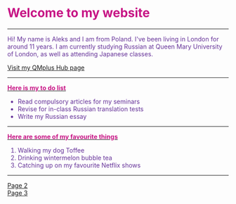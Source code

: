 <h1 style="color:mediumvioletred;">Welcome to my website</h1>
<hr>
<p style="color:rebeccapurple;">Hi! My name is Aleks and I am from Poland. I've been living in London for around 11 years. I am currently studying Russian at Queen Mary University of London, as well as attending Japanese classes. </p>
<a href="https://hub.qmplus.qmul.ac.uk/view/view.php?profile=aleksandra-daria-groborz&page=sml5202-aleks-page"> Visit my QMplus Hub page</a>
<hr>
<u><strong style="color:mediumvioletred;">Here is my to do list</strong></u>
<ul style="color:rebeccapurple;"> <li>Read compulsory articles for my seminars</li> <li>Revise for in-class Russian translation tests</li> <li>Write my Russian essay</li> </ul>
<hr>
<u><strong style="color:mediumvioletred;">Here are some of my favourite things</strong></u>
<ol style="color:rebeccapurple;"> <li>Walking my dog Toffee</li> <li>Drinking wintermelon bubble tea</li> <li>Catching up on my favourite Netflix shows</li> </ol>

<hr>

<p>
  <a href="page2.html">Page 2</a> <br>
  <a href="page3.html">Page 3</a>
</p>
